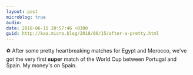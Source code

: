```yaml
---
layout: post
microblog: true
audio: 
date: 2018-06-15 20:57:46 +0300
guid: http://kaa.micro.blog/2018/06/15/after-a-pretty.html
---
```

⚽ After some pretty heartbreaking matches for Egypt and Morocco, we've got the very first **super** match of the World Cup between Portugal and Spain. My money's on Spain.
